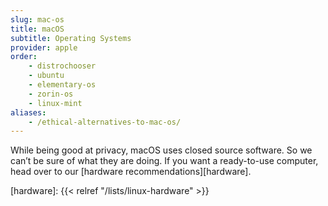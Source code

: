 ```yaml
---
slug: mac-os
title: macOS
subtitle: Operating Systems
provider: apple
order:
    - distrochooser
    - ubuntu
    - elementary-os   
    - zorin-os     
    - linux-mint
aliases:
    - /ethical-alternatives-to-mac-os/
---
```


While being good at privacy, macOS uses closed source software. So we can’t be sure of what they are doing. If you want a ready-to-use computer, head over to our [hardware recommendations][hardware].


[hardware]: {{< relref "/lists/linux-hardware" >}}